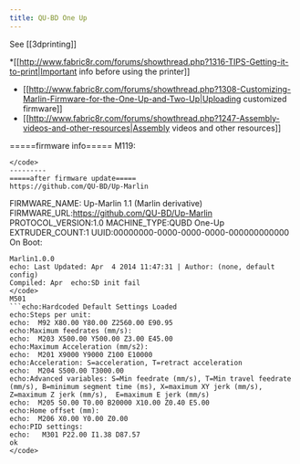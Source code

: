 ```yaml
---
title: QU-BD One Up
---
```


See [[3dprinting]]

*[[http://www.fabric8r.com/forums/showthread.php?1316-TIPS-Getting-it-to-print|Important info before using the printer]]
* [[http://www.fabric8r.com/forums/showthread.php?1308-Customizing-Marlin-Firmware-for-the-One-Up-and-Two-Up|Uploading customized firmware]]
* [[http://www.fabric8r.com/forums/showthread.php?1247-Assembly-videos-and-other-resources|Assembly videos and other resources]]

=====firmware info=====
M119:
```FIRMWARE_NAME:Marlin V1; Sprinter/grbl mashup for gen6 FIRMWARE_URL:https://github.com/ErikZalm/Marlin/ PROTOCOL_VERSION:1.0 MACHINE_TYPE:RapidBot3 EXTRUDER_COUNT:1 UUID:00000000-0000-0000-0000-000000000000
</code>
---------
=====after firmware update=====
https://github.com/QU-BD/Up-Marlin
```
FIRMWARE_NAME: Up-Marlin 1.1 (Marlin derivative) FIRMWARE_URL:https://github.com/QU-BD/Up-Marlin PROTOCOL_VERSION:1.0 MACHINE_TYPE:QUBD One-Up EXTRUDER_COUNT:1 UUID:00000000-0000-0000-0000-000000000000
</code>
On Boot:
```
Marlin1.0.0
echo: Last Updated: Apr  4 2014 11:47:31 | Author: (none, default config)
Compiled: Apr  echo:SD init fail
</code>
M501
```echo:Hardcoded Default Settings Loaded
echo:Steps per unit:
echo:  M92 X80.00 Y80.00 Z2560.00 E90.95
echo:Maximum feedrates (mm/s):
echo:  M203 X500.00 Y500.00 Z3.00 E45.00
echo:Maximum Acceleration (mm/s2):
echo:  M201 X9000 Y9000 Z100 E10000
echo:Acceleration: S=acceleration, T=retract acceleration
echo:  M204 S500.00 T3000.00
echo:Advanced variables: S=Min feedrate (mm/s), T=Min travel feedrate (mm/s), B=minimum segment time (ms), X=maximum XY jerk (mm/s),  Z=maximum Z jerk (mm/s),  E=maximum E jerk (mm/s)
echo:  M205 S0.00 T0.00 B20000 X10.00 Z0.40 E5.00
echo:Home offset (mm):
echo:  M206 X0.00 Y0.00 Z0.00
echo:PID settings:
echo:   M301 P22.00 I1.38 D87.57
ok
</code>
